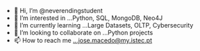 - 👋 Hi, I’m @neverendingstudent
- 👀 I’m interested in ...Python, SQL, MongoDB, Neo4J
- 🌱 I’m currently learning ...Large Datasets, OLTP, Cybersecurity
- 💞️ I’m looking to collaborate on ...Python projects
- 📫 How to reach me ...jose.macedo@my.istec.pt

<!---
neverendingstudent/neverendingstudent is a ✨ special ✨ repository because its `README.md` (this file) appears on your GitHub profile.
You can click the Preview link to take a look at your changes.
--->
